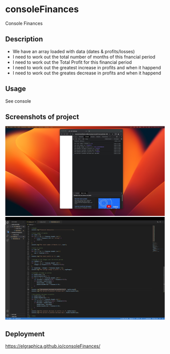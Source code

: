 # consoleFinances

Console Finances

## Description

- We have an array loaded with data (dates & profits/losses)
- I need to work out the total number of months of this fnancial period 
- I need to work out the Total Profit for this financial period
- I need to work out the greatest increase in profits and when it happend
- I need to work out the greates decrease in profits and when it happend

## Usage

See console

## Screenshots of project

![Screenshot](img/Screenshot%202023-01-18%20at%2022.43.06%20(2).png)
![Screenshot](img/Screenshot%202023-01-18%20at%2022.43.06.png)

## Deployment

https://elgraphica.github.io/consoleFinances/
